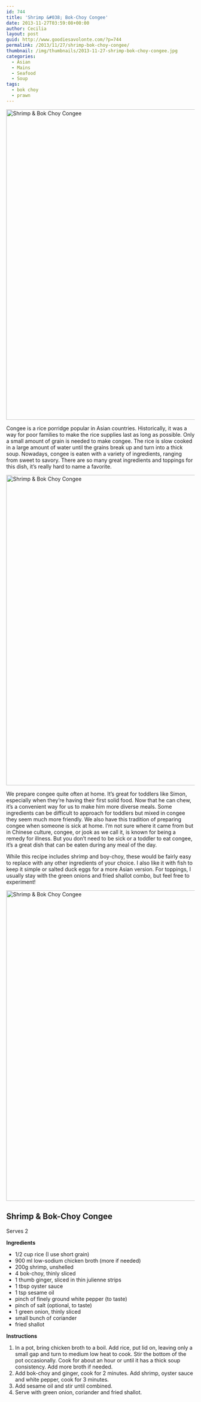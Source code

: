 ```yaml
---
id: 744
title: 'Shrimp &#038; Bok-Choy Congee'
date: 2013-11-27T03:59:08+00:00
author: Cecilia
layout: post
guid: http://www.goodiesavolonte.com/?p=744
permalink: /2013/11/27/shrimp-bok-choy-congee/
thumbnail: /img/thumbnails/2013-11-27-shrimp-bok-choy-congee.jpg
categories:
  - Asian
  - Mains
  - Seafood
  - Soup
tags:
  - bok choy
  - prawn
---
```

<input class="jpibfi" type="hidden" />

[<img class="alignnone size-full wp-image-752" alt="Shrimp & Bok Choy Congee" src="http://www.goodiesavolonte.com/wp-content/uploads/2013/11/shrimp-bok-choy-congee-01.jpg" width="552" height="828" />](http://www.goodiesavolonte.com/wp-content/uploads/2013/11/shrimp-bok-choy-congee-01.jpg)

Congee is a rice porridge popular in Asian countries. Historically, it was a way for poor families to make the rice supplies last as long as possible. Only a small amount of grain is needed to make congee. The rice is slow cooked in a large amount of water until the grains break up and turn into a thick soup. Nowadays, congee is eaten with a variety of ingredients, ranging from sweet to savory. There are so many great ingredients and toppings for this dish, it&#8217;s really hard to name a favorite.

<!--more-->

[<img class="alignnone size-full wp-image-751" alt="Shrimp & Bok Choy Congee" src="http://www.goodiesavolonte.com/wp-content/uploads/2013/11/shrimp-bok-choy-congee-03.jpg" width="552" height="828" />](http://www.goodiesavolonte.com/wp-content/uploads/2013/11/shrimp-bok-choy-congee-03.jpg)

We prepare congee quite often at home. It&#8217;s great for toddlers like Simon, especially when they&#8217;re having their first solid food. Now that he can chew, it&#8217;s a convenient way for us to make him more diverse meals. Some ingredients can be difficult to approach for toddlers but mixed in congee they seem much more friendly. We also have this tradition of preparing congee when someone is sick at home. I&#8217;m not sure where it came from but in Chinese culture, congee, or jook as we call it, is known for being a remedy for illness. But you don&#8217;t need to be sick or a toddler to eat congee, it&#8217;s a great dish that can be eaten during any meal of the day.

While this recipe includes shrimp and boy-choy, these would be fairly easy to replace with any other ingredients of your choice. I also like it with fish to keep it simple or salted duck eggs for a more Asian version. For toppings, I usually stay with the green onions and fried shallot combo, but feel free to experiment!

[<img class="alignnone size-full wp-image-750" alt="Shrimp & Bok Choy Congee" src="http://www.goodiesavolonte.com/wp-content/uploads/2013/11/shrimp-bok-choy-congee-02.jpg" width="552" height="828" />](http://www.goodiesavolonte.com/wp-content/uploads/2013/11/shrimp-bok-choy-congee-02.jpg)

<div class="recipe-box">
  <h2 class="recipe-title">
    Shrimp & Bok-Choy Congee
  </h2>
  
  <p>
    Serves 2
  </p>
  
  <p>
    <strong>Ingredients</strong>
  </p>
  
  <ul>
    <li>
      1/2 cup rice (I use short grain)
    </li>
    <li>
      900 ml low-sodium chicken broth (more if needed)
    </li>
    <li>
      200g shrimp, unshelled
    </li>
    <li>
      4 bok-choy, thinly sliced
    </li>
    <li>
      1 thumb ginger, sliced in thin julienne strips
    </li>
    <li>
      1 tbsp oyster sauce
    </li>
    <li>
      1 tsp sesame oil
    </li>
    <li>
      pinch of finely ground white pepper (to taste)
    </li>
    <li>
      pinch of salt (optional, to taste)
    </li>
    <li>
      1 green onion, thinly sliced
    </li>
    <li>
      small bunch of coriander
    </li>
    <li>
      fried shallot
    </li>
  </ul>
  
  <p>
    <strong>Instructions</strong>
  </p>
  
  <ol>
    <li>
      In a pot, bring chicken broth to a boil. Add rice, put lid on, leaving only a small gap and turn to medium low heat to cook. Stir the bottom of the pot occasionally. Cook for about an hour or until it has a thick soup consistency. Add more broth if needed.
    </li>
    <li>
      Add bok-choy and ginger, cook for 2 minutes. Add shrimp, oyster sauce and white pepper, cook for 3 minutes.
    </li>
    <li>
      Add sesame oil and stir until combined.
    </li>
    <li>
      Serve with green onion, coriander and fried shallot.
    </li>
  </ol>
</div>